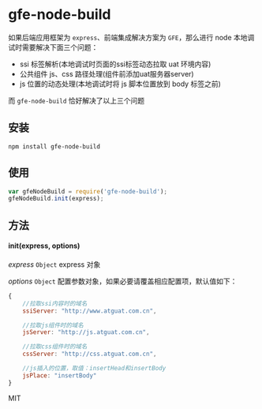 # gfe-node-build

如果后端应用框架为 `express`、前端集成解决方案为 `GFE`，那么进行 node 本地调试时需要解决下面三个问题：
- ssi 标签解析(本地调试时页面的ssi标签动态拉取 uat 环境内容)
- 公共组件 js、css 路径处理(组件前添加uat服务器server)
- js 位置的动态处理(本地调试时将 js 脚本位置放到 body 标签之前)

而 `gfe-node-build` 恰好解决了以上三个问题

## 安装
```
npm install gfe-node-build
```

## 使用
```javascript
var gfeNodeBuild = require('gfe-node-build');
gfeNodeBuild.init(express);
```

## 方法
#### init(express, options)

*express* `Object` express 对象

*options* `Object` 配置参数对象，如果必要请覆盖相应配置项，默认值如下：

```javascript
{
    //拉取ssi内容时的域名
    ssiServer: "http://www.atguat.com.cn",

    //拉取js组件时的域名
    jsServer: "http://js.atguat.com.cn",

    //拉取css组件时的域名
    cssServer: "http://css.atguat.com.cn",

    //js插入的位置，取值：insertHead和insertBody
    jsPlace: "insertBody"
}
```

MIT